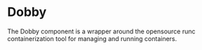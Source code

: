 # Dobby
The Dobby component is a wrapper around the opensource runc containerization tool for managing and running containers.
